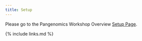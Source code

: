 ```yaml
---
title: Setup
---
```

Please go to the Pangenomics Workshop Overview [Setup Page](https://czirion.github.io/pangenomics-workshop/setup.html).

{% include links.md %}
